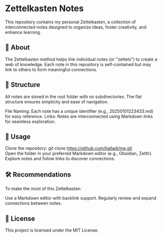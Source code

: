 # Zettelkasten Notes

This repository contains my personal Zettelkasten, a collection of interconnected notes designed to organize ideas, foster creativity, and enhance learning.

## 📖 About

The Zettelkasten method helps link individual notes (or "zettels") to create a web of knowledge. Each note in this repository is self-contained but may link to others to form meaningful connections.

## 📂 Structure

All notes are stored in the root folder with no subdirectories. The flat structure ensures simplicity and ease of navigation.

File Naming: Each note has a unique identifier (e.g., 20250101223433.md) for easy reference.
Links: Notes are interconnected using Markdown links for seamless exploration.
## 🚀 Usage

Clone the repository:
git clone https://github.com/halladj/me.git  
Open the folder in your preferred Markdown editor (e.g., Obsidian, Zettlr).
Explore notes and follow links to discover connections.
## 🛠 Recommendations

To make the most of this Zettelkasten:

Use a Markdown editor with backlink support.
Regularly review and expand connections between notes.
## 📜 License

This project is licensed under the MIT License.


